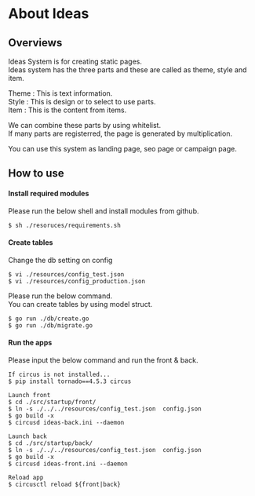 # About Ideas 
## Overviews

Ideas System is for creating static pages.  
Ideas system has the three parts and these are called as theme, style and item.  
    
  Theme  : This is text information.  
  Style  : This is design or to select to use parts.  
  Item   : This is the content from items.   
  
We can combine these parts by using whitelist.  
If many parts are registerred, the page is generated by multiplication.  
  
You can use this system as landing page, seo page or campaign page.  
  
## How to use
#### Install required modules

Please run the below shell and install modules from github.

    $ sh ./resoruces/requirements.sh

#### Create tables

Change the db setting on config

    $ vi ./resources/config_test.json
    $ vi ./resources/config_production.json    

Please run the below command.  
You can create tables by using model struct.

    $ go run ./db/create.go
    $ go run ./db/migrate.go

#### Run the apps

Please input the below command and run the front & back.

    If circus is not installed...
    $ pip install tornado==4.5.3 circus

    Launch front
    $ cd ./src/startup/front/
    $ ln -s ./../../resources/config_test.json  config.json
    $ go build -x 
    $ circusd ideas-back.ini --daemon

    Launch back
    $ cd ./src/startup/back/
    $ ln -s ./../../resources/config_test.json  config.json
    $ go build -x 
    $ circusd ideas-front.ini --daemon

    Reload app
    $ circusctl reload ${front|back}
